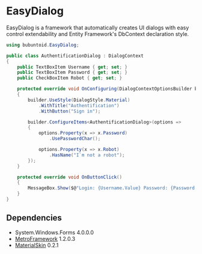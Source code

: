 # EasyDialog
EasyDialog is a framework that automatically creates UI dialogs with easy control extendability and Entity Framework's DbContext declaration style.
```csharp
using bubuntoid.EasyDialog;

public class AuthentificationDialog : DialogContext
{
    public TextBoxItem Username { get; set; }
    public TextBoxItem Password { get; set; }
    public CheckBoxItem Robot { get; set; }

    protected override void OnConfiguring(DialogContextOptionsBuilder builder)
    {
        builder.UseStyle(DialogStyle.Material)
            .WithTitle("Authentification")
            .WithButton("Sign in");

        builder.ConfigureItems<AuthentificationDialog>(options =>
        {
            options.Property(x => x.Password)
                .UsePasswordChar();

            options.Property(x => x.Robot)
                .HasName("I`m not a robot");
        });
    }

    protected override void OnButtonClick()
    {
        MessageBox.Show($@"Login: {Username.Value} Password: {Password.Value}");
    }
}
```

## Dependencies
- System.Windows.Forms 4.0.0.0
- [MetroFramework](https://github.com/thielj/MetroFramework) 1.2.0.3
- [MaterialSkin](https://github.com/IgnaceMaes/MaterialSkin) 0.2.1
